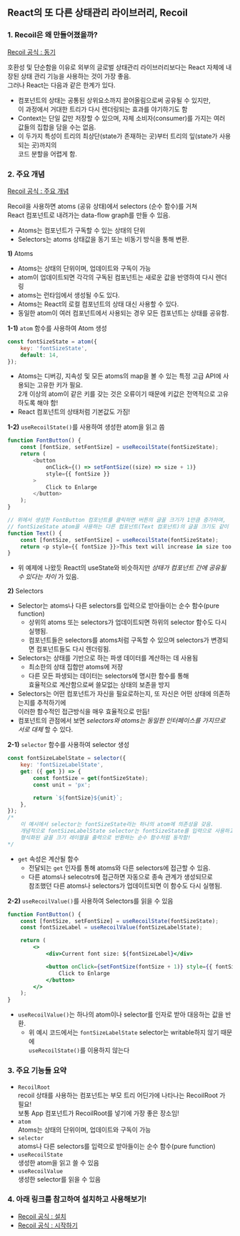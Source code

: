 ## React의 또 다른 상태관리 라이브러리, Recoil

### **1.** Recoil은 왜 만들어졌을까?

[Recoil 공식 : 동기](https://recoiljs.org/ko/docs/introduction/motivation)

호환성 및 단순함을 이유로 외부의 글로벌 상태관리 라이브러리보다는 React 자체에 내장된 상태 관리 기능을 사용하는 것이 가장 좋음.  
 그러나 React는 다음과 같은 한계가 있다.

-   컴포넌트의 상태는 공통된 상위요소까지 끌어올림으로써 공유될 수 있지만,  
     이 과정에서 거대한 트리가 다시 렌더링되는 효과를 야기하기도 함
-   Context는 단일 값만 저장할 수 있으며, 자체 소비자(consumer)를 가지는 여러 값들의 집합을 담을 수는 없음.
-   이 두가지 특성이 트리의 최상단(state가 존재하는 곳)부터 트리의 잎(state가 사용되는 곳)까지의  
    코드 분할을 어렵게 함.

### **2.** 주요 개념

[Recoil 공식 : 주요 개념](https://recoiljs.org/ko/docs/introduction/core-concepts)

Recoil을 사용하면 atoms (공유 상태)에서 selectors (순수 함수)를 거쳐  
React 컴포넌트로 내려가는 data-flow graph를 만들 수 있음.

-   Atoms는 컴포넌트가 구독할 수 있는 상태의 단위
-   Selectors는 atoms 상태값을 동기 또는 비동기 방식을 통해 변환.

**1)** Atoms

-   Atoms는 상태의 단위이며, 업데이트와 구독이 가능
-   atom이 업데이트되면 각각의 구독된 컴포넌트는 새로운 값을 반영하여 다시 렌더링
-   atoms는 런타임에서 생성될 수도 있다.
-   Atoms는 React의 로컬 컴포넌트의 상태 대신 사용할 수 있다.
-   동일한 atom이 여러 컴포넌트에서 사용되는 경우 모든 컴포넌트는 상태를 공유함.

**1-1)** `atom` 함수를 사용하여 Atom 생성

```jsx
const fontSizeState = atom({
    key: 'fontSizeState',
    default: 14,
});
```

-   Atoms는 디버깅, 지속성 및 모든 atoms의 map을 볼 수 있는 특정 고급 API에 사용되는 고유한 키가 필요.  
     2개 이상의 atom이 같은 키를 갖는 것은 오류이기 때문에 키값은 전역적으로 고유하도록 해야 함!
-   React 컴포넌트의 상태처럼 기본값도 가짐!

**1-2)** `useRecoilState()`를 사용하여 생성한 atom을 읽고 씀

```js
function FontButton() {
    const [fontSize, setFontSize] = useRecoilState(fontSizeState);
    return (
        <button
            onClick={() => setFontSize((size) => size + 1)}
            style={{ fontSize }}
        >
            Click to Enlarge
        </button>
    );
}

// 위에서 생성한 FontButton 컴포넌트를 클릭하면 버튼의 글꼴 크기가 1만큼 증가하며,
// fontSizeState atom을 사용하는 다른 컴포넌트(Text 컴포넌트)의 글꼴 크기도 같이 변화한다.
function Text() {
    const [fontSize, setFontSize] = useRecoilState(fontSizeState);
    return <p style={{ fontSize }}>This text will increase in size too.</p>;
}
```

-   위 예제에 나왔듯 React의 useState와 비슷하지만 _상태가 컴포넌트 간에 공유될 수 있다는 차이_ 가 있음.

**2)** Selectors

-   Selector는 atoms나 다른 selectors를 입력으로 받아들이는 순수 함수(pure function)
    -   상위의 atoms 또는 selectors가 업데이트되면 하위의 selector 함수도 다시 실행됨.
    -   컴포넌트들은 selectors를 atoms처럼 구독할 수 있으며 selectors가 변경되면 컴포넌트들도 다시 렌더링됨.
-   Selectors는 상태를 기반으로 하는 파생 데이터를 계산하는 데 사용됨
    -   최소한의 상태 집합만 atoms에 저장
    -   다른 모든 파생되는 데이터는 selectors에 명시한 함수를 통해  
        효율적으로 계산함으로써 쓸모없는 상태의 보존을 방지
-   Selectors는 어떤 컴포넌트가 자신을 필요로하는지, 또 자신은 어떤 상태에 의존하는지를 추적하기에  
     이러한 함수적인 접근방식을 매우 효율적으로 만듬!
-   컴포넌트의 관점에서 보면 _selectors와 atoms는 동일한 인터페이스를 가지므로 서로 대체_ 할 수 있다.

**2-1)** `selector` 함수를 사용하여 selector 생성

```jsx
const fontSizeLabelState = selector({
    key: 'fontSizeLabelState',
    get: ({ get }) => {
        const fontSize = get(fontSizeState);
        const unit = 'px';

        return `${fontSize}${unit}`;
    },
});
/* 
    이 예시에서 selector는 fontSizeState라는 하나의 atom에 의존성을 갖음.
    개념적으로 fontSizeLabelState selector는 fontSizeState를 입력으로 사용하고
    형식화된 글꼴 크기 레이블을 출력으로 반환하는 순수 함수처럼 동작함!
*/
```

-   `get` 속성은 계산될 함수
    -   전달되는 `get` 인자를 통해 atoms와 다른 selectors에 접근할 수 있음.
    -   다른 atoms나 selecotrs에 접근하면 자동으로 종속 관계가 생성되므로  
         참조했던 다른 atoms나 selectors가 업데이트되면 이 함수도 다시 실행됨.

**2-2)** `useRecoilValue()`를 사용하여 Selectors를 읽을 수 있음

```jsx
function FontButton() {
    const [fontSize, setFontSize] = useRecoilState(fontSizeState);
    const fontSizeLabel = useRecoilValue(fontSizeLabelState);

    return (
        <>
            <div>Current font size: ${fontSizeLabel}</div>

            <button onClick={setFontSize(fontSize + 1)} style={{ fontSize }}>
                Click to Enlarge
            </button>
        </>
    );
}
```

-   `useRecoilValue()`는 하나의 atom이나 selector를 인자로 받아 대응하는 값을 반환.
    -   위 예시 코드에서는 `fontSizeLabelState` selector는 writable하지 않기 때문에  
        `useRecoilState()`를 이용하지 않는다

### **3.** 주요 기능들 요약

-   `RecoilRoot`  
    recoil 상태를 사용하는 컴포넌트는 부모 트리 어딘가에 나타나는 RecoilRoot 가 필요!  
    보통 App 컴포넌트가 RecoilRoot를 넣기에 가장 좋은 장소임!
-   `atom`  
    Atoms는 상태의 단위이며, 업데이트와 구독이 가능
-   `selector`  
    atoms나 다른 selectors를 입력으로 받아들이는 순수 함수(pure function)
-   `useRecoilState`  
    생성한 atom을 읽고 쓸 수 있음
-   `useRecoilValue`  
    생성한 selector를 읽을 수 있음

### **4.** 아래 링크를 참고하여 설치하고 사용해보기!

-   [Recoil 공식 : 설치](https://recoiljs.org/ko/docs/introduction/installation)
-   [Recoil 공식 : 시작하기](https://recoiljs.org/ko/docs/introduction/getting-started)
